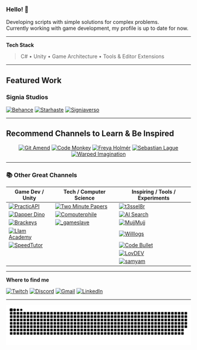 ### Hello! 👋

Developing scripts with simple solutions for complex problems.  
Currently working with game development, my profile is up to date for now.

---

**Tech Stack**  
> C# • Unity • Game Architecture • Tools & Editor Extensions

---

## Featured Work

### Signia Studios
[![Behance](https://img.shields.io/badge/Behance-FF2A68?style=for-the-badge&logo=behance&logoColor=white)](https://www.behance.net/signiastudios)
[![Starhaste](https://img.shields.io/badge/Starhaste-FFD700?style=for-the-badge)](https://starhaste.com/)
[![Signiaverso](https://img.shields.io/badge/Showroom_WebGL-00C4FF?style=for-the-badge)](https://signiastudios.com.br/signiaverso/index.html)


---

## Recommend Channels to Learn & Be Inspired

<div align="center">

[![Git Amend][git-amend-shield]][git-amend-url]
[![Code Monkey][code-monkey-shield]][code-monkey-url]
[![Freya Holmér][freya-holmer-shield]][freya-holmer-url]
[![Sebastian Lague][sebastian-lague-shield]][sebastian-lague-url]
[![Warped Imagination][warped-imagination-shield]][warped-imagination-url]

</div>

---

### 📚 Other Great Channels

| Game Dev / Unity | Tech / Computer Science | Inspiring / Tools / Experiments |
|------------------|-------------------------|---------------------------------|
| [![PracticAPI][practicapi-shield]][practicapi-url] | [![Two Minute Papers][two-minute-papers-shield]][two-minute-papers-url] | [![t3ssel8r][t3ssel8r-shield]][t3ssel8r-url] |
| [![Dapper Dino][dapper-dino-shield]][dapper-dino-url] | [![Computerphile][computerphile-shield]][computerphile-url] | [![AI Search][ai-search-shield]][ai-search-url] |
| [![Brackeys][brackeys-shield]][brackeys-url] | [![_gameslave][_gameslave-shield]][_gameslave-url] | [![MujjMujj][mujjmujj-shield]][mujjmujj-url] |
| [![Llam Academy][llam-academy-shield]][llam-academy-url] |  | [![Willlogs][willlogs-shield]][willlogs-url] |
| [![SpeedTutor][speedtutor-shield]][speedtutor-url] |  | [![Code Bullet][code-bullet-shield]][code-bullet-url] |
|  |  | [![LovDEV][lovdev-shield]][lovdev-url] |
|  |  | [![samyam][samyam-shield]][samyam-url] |

---

**Where to find me**

[![Twitch](https://img.shields.io/badge/Twitch-9146FF?style=for-the-badge&logo=twitch&logoColor=white)](https://www.twitch.tv/luann_____)
[![Discord](https://img.shields.io/badge/Discord-7289DA?style=for-the-badge&logo=discord&logoColor=white)](https://discordapp.com/users/303173408965787651)
[![Gmail](https://img.shields.io/badge/-Gmail-%23333?style=for-the-badge&logo=gmail&logoColor=white)](mailto:luanrobs@gmail.com)
[![LinkedIn](https://img.shields.io/badge/-LinkedIn-%230077B5?style=for-the-badge&logo=linkedin&logoColor=white)](https://www.linkedin.com/in/luanrobs/)

---

![Snake animation](https://github.com/luanrobs/luanrobs/blob/output/github-contribution-grid-snake.svg)

[git-amend-url]: https://www.youtube.com/@git-amend
[git-amend-shield]: https://img.shields.io/badge/Git_Amend-595959?style=for-the-badge&logo=youtube

[code-monkey-url]: https://www.youtube.com/@CodeMonkeyUnity
[code-monkey-shield]: https://img.shields.io/badge/Code_Monkey-595959?style=for-the-badge&logo=youtube

[freya-holmer-url]: https://www.youtube.com/@acegikmo/videos
[freya-holmer-shield]: https://img.shields.io/badge/Freya_Holmér-595959?style=for-the-badge&logo=youtube

[sebastian-lague-url]: https://www.youtube.com/@SebastianLague/featured
[sebastian-lague-shield]: https://img.shields.io/badge/Sebastian_Lague-595959?style=for-the-badge&logo=youtube

[warped-imagination-url]: https://www.youtube.com/@WarpedImagination/videos
[warped-imagination-shield]: https://img.shields.io/badge/Warped_Imagination-595959?style=for-the-badge&logo=youtube



[practicapi-url]: https://www.youtube.com/@practicapiglobal
[practicapi-shield]: https://img.shields.io/badge/PracticAPI-595959?style=flat-square&logo=youtube

[two-minute-papers-url]: https://www.youtube.com/@TwoMinutePapers/videos
[two-minute-papers-shield]: https://img.shields.io/badge/Two_Minute_Papers-595959?style=flat-square&logo=youtube

[t3ssel8r-url]: https://www.youtube.com/@t3ssel8r
[t3ssel8r-shield]: https://img.shields.io/badge/t3ssel8r-595959?style=flat-square&logo=youtube

[dapper-dino-url]: https://www.youtube.com/@DapperDinoCodingTutorials
[dapper-dino-shield]: https://img.shields.io/badge/Dapper_Dino-595959?style=flat-square&logo=youtube

[computerphile-url]: https://www.youtube.com/@Computerphile/videos
[computerphile-shield]: https://img.shields.io/badge/Computerphile-595959?style=flat-square&logo=youtube

[ai-search-url]: https://www.youtube.com/@theAIsearch/videos
[ai-search-shield]: https://img.shields.io/badge/AI_Search-595959?style=flat-square&logo=youtube

[brackeys-url]: https://www.youtube.com/@Brackeys
[brackeys-shield]: https://img.shields.io/badge/Brackeys-595959?style=flat-square&logo=youtube

[_gameslave-url]: https://www.youtube.com/@_gameslave/videos
[_gameslave-shield]: https://img.shields.io/badge/_gameslave-595959?style=flat-square&logo=youtube

[mujjmujj-url]: https://www.youtube.com/@MujjMujj/videos
[mujjmujj-shield]: https://img.shields.io/badge/MujjMujj-595959?style=flat-square&logo=youtube

[llam-academy-url]: https://www.youtube.com/@LlamAcademy/videos
[llam-academy-shield]: https://img.shields.io/badge/Llam_Academy-595959?style=flat-square&logo=youtube

[willlogs-url]: https://www.youtube.com/@willlogs/videos
[willlogs-shield]: https://img.shields.io/badge/Willlogs-595959?style=flat-square&logo=youtube

[speedtutor-url]: https://www.youtube.com/@SpeedTutor/videos
[speedtutor-shield]: https://img.shields.io/badge/SpeedTutor-595959?style=flat-square&logo=youtube

[code-bullet-url]: https://www.youtube.com/@CodeBullet/videos
[code-bullet-shield]: https://img.shields.io/badge/Code_Bullet-595959?style=flat-square&logo=youtube

[lovdev-url]: https://www.youtube.com/@LovDevYT/videos
[lovdev-shield]: https://img.shields.io/badge/LovDEV-595959?style=flat-square&logo=youtube

[samyam-url]: https://www.youtube.com/@samyam/videos
[samyam-shield]: https://img.shields.io/badge/samyam-595959?style=flat-square&logo=youtube
